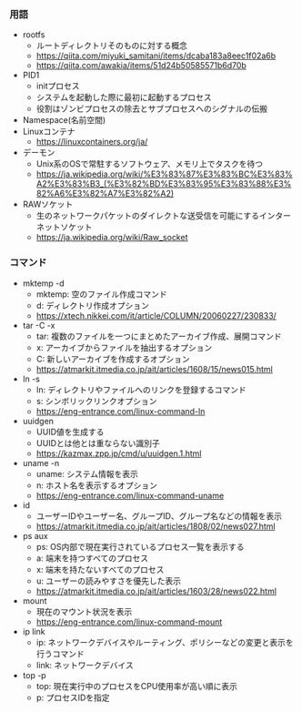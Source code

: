 ### 用語
- rootfs
  - ルートディレクトリそのものに対する概念
  - https://qiita.com/miyuki_samitani/items/dcaba183a8eec1f02a6b
  - https://qiita.com/awakia/items/51d24b50585571b6d70b
- PID1
  - initプロセス
  - システムを起動した際に最初に起動するプロセス
  - 役割はゾンビプロセスの除去とサブプロセスへのシグナルの伝搬
- Namespace(名前空間)
- Linuxコンテナ
  - https://linuxcontainers.org/ja/
- デーモン
  - Unix系のOSで常駐するソフトウェア、メモリ上でタスクを待つ
  - https://ja.wikipedia.org/wiki/%E3%83%87%E3%83%BC%E3%83%A2%E3%83%B3_(%E3%82%BD%E3%83%95%E3%83%88%E3%82%A6%E3%82%A7%E3%82%A2)
- RAWソケット
  - 生のネットワークパケットのダイレクトな送受信を可能にするインターネットソケット
  - https://ja.wikipedia.org/wiki/Raw_socket

### コマンド
- mktemp -d
  - mktemp: 空のファイル作成コマンド
  - d: ディレクトリ作成オプション
  - https://xtech.nikkei.com/it/article/COLUMN/20060227/230833/
- tar -C -x
  - tar: 複数のファイルを一つにまとめたアーカイブ作成、展開コマンド
  - x: アーカイブからファイルを抽出するオプション
  - C: 新しいアーカイブを作成するオプション
  - https://atmarkit.itmedia.co.jp/ait/articles/1608/15/news015.html
- ln -s
  - ln: ディレクトリやファイルへのリンクを登録するコマンド
  - s: シンボリックリンクオプション
  - https://eng-entrance.com/linux-command-ln
- uuidgen
  - UUID値を生成する
  - UUIDとは他とは重ならない識別子
  - https://kazmax.zpp.jp/cmd/u/uuidgen.1.html
- uname -n
  - uname: システム情報を表示
  - n: ホスト名を表示するオプション
  - https://eng-entrance.com/linux-command-uname
- id
  - ユーザーIDやユーザー名、グループID、グループ名などの情報を表示
  - https://atmarkit.itmedia.co.jp/ait/articles/1808/02/news027.html
- ps aux
  - ps: OS内部で現在実行されているプロセス一覧を表示する
  - a: 端末を持つすべてのプロセス
  - x: 端末を持たないすべてのプロセス
  - u: ユーザーの読みやすさを優先した表示
  - https://atmarkit.itmedia.co.jp/ait/articles/1603/28/news022.html
- mount
  - 現在のマウント状況を表示
  - https://eng-entrance.com/linux-command-mount
- ip link
  - ip: ネットワークデバイスやルーティング、ポリシーなどの変更と表示を行うコマンド
  - link: ネットワークデバイス
- top -p
  - top: 現在実行中のプロセスをCPU使用率が高い順に表示
  - p: プロセスIDを指定
